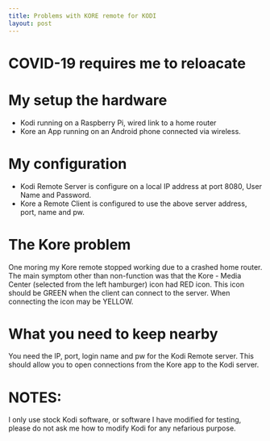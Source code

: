```yaml
---
title: Problems with KORE remote for KODI
layout: post
---
```

# COVID-19 requires me to reloacate

# My setup the hardware

- Kodi running on a  Raspberry Pi, wired link to a home router
- Kore an App running on an Android phone connected via wireless.

# My configuration

- Kodi Remote Server is configure on a local IP address at port 8080, User Name and Password.
- Kore a Remote Client is configured to use the above server address, port, name and pw.

# The Kore problem

One moring my Kore remote stopped working due to a crashed home router.
The main symptom other than non-function was that the Kore - Media Center (selected from the left hamburger) icon had RED icon.
This icon should be GREEN when the client can connect to the server.
When connecting the icon may be YELLOW.

# What you need to keep nearby

You need the IP, port, login name and pw for the Kodi Remote server. This should allow you to open connections from the Kore app to the Kodi server.

# NOTES:
I only use stock Kodi software, or software I have modified for testing,
please do not ask me how to modify Kodi for any nefarious purpose.
